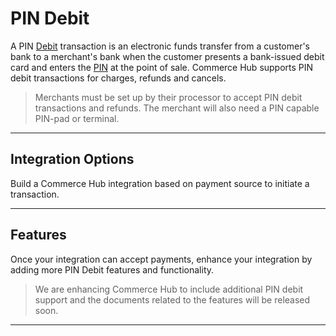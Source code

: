 

# PIN Debit

A PIN [Debit](?path=docs/Resources/FAQs-Glossary/Glossary.md#debit) transaction is an electronic funds transfer from a customer's bank to a merchant's bank when the customer presents a bank-issued debit card and enters the [PIN](?path=docs/Resources/FAQs-Glossary/Glossary.md#pin) at the point of sale. Commerce Hub supports PIN debit transactions for charges, refunds and cancels.


<!-- theme: caution -->
> Merchants must be set up by their processor to accept PIN debit transactions and refunds. The merchant will also need a PIN capable PIN-pad or terminal.


---

## Integration Options

Build a Commerce Hub integration based on payment source to initiate a transaction.

<!-- type: row -->

<!-- type: card
title: EMV Request
description: EMV-enabled chip payment cards are paired with additional layers of security such as encryption, tokenization and other authentication techniques making it difficult to replicate and reducing card payment fraud.
link: ?path=docs/Resources/FAQs-Glossary/Glossary.md
-->

<!-- type: card
title: Track Request
description: Payment Track can be used as EMV Fallback and involves manually swiping the payment source into a payment terminal using magnetic stripe. This can be used when the payment terminal fails to obtain the card details from the card's chip.
link: ?path=docs/In-Person/Encrypted-Payments/Track.md
-->

<!-- type: card
title: Key Management
description: 
link:
-->

<!-- type: row-end -->

---

## Features 

Once your integration can accept payments, enhance your integration by adding more PIN Debit features and functionality.

<!-- theme: warning -->
> We are enhancing Commerce Hub to include additional PIN debit support and the documents related to the features will be released soon.

<!-- type: row -->

<!-- type: card
title: Balance Inquiry
description: Balance inquiry can be used to know the funds remaining in the customer's debit account. Click to know how Commerce Hub supports the balance inquiry request for PIN debit transaction.
link: 
-->

<!-- type: card
title: Cash Back
description: The cashback feature allows shoppers get cash back in your account, either after a purchase or without a purchase. 
link: 
-->

<!-- type: card
title: Partial Approval
description: A partial approval validation or authorization is the ability to partially authorize a transaction if the customer does not have the funds to cover the entire cost on their debit card, prepaid card or gift card. The merchant can obtain the remainder of the purchase amount in another form of payment. 
This validation is used only for transactions where the acquirer supports partial authorisations, and only from certain MCCs such as automatic fuel dispensers and electronic cash registers. This validation checks if the transaction amount depletes the card's balance and requires another payment method to complete the transaction. The result is always valid, because this validation is only performed when the transaction meets the conditions.


link:
-->

<!-- type: row-end -->

<!-- type: row -->

<!-- type: card
title: EBT
description: Electronic Benefit Transfer payment cards allows the acceptance of electronic benefits........
link: 
-->

<!-- type: card
title: Debit Reversals (Merchant-Initiated and )
description: 
link: 
-->

<!-- type: card
title: Quasi-Cash
description: 
link:
-->

<!-- type: row-end -->
---
